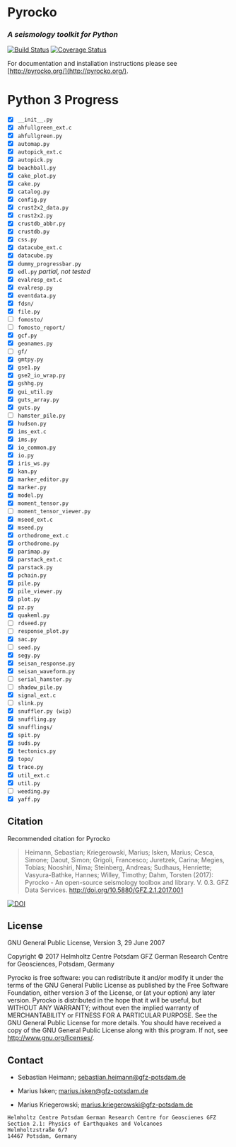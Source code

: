 # Pyrocko
### _A seismology toolkit for Python_
[![Build Status](https://travis-ci.org/pyrocko/pyrocko.svg?branch=master)](https://travis-ci.org/pyrocko/pyrocko) [![Coverage Status](https://coveralls.io/repos/github/pyrocko/pyrocko/badge.svg)](https://coveralls.io/github/pyrocko/pyrocko)

For documentation and installation instructions please see 
[http://pyrocko.org/](http://pyrocko.org/).

# Python 3 Progress

- [x] ``__init__.py``
- [x] ``ahfullgreen_ext.c``
- [x] ``ahfullgreen.py``
- [x] ``automap.py``
- [x] ``autopick_ext.c``
- [x] ``autopick.py``
- [x] ``beachball.py``
- [x] ``cake_plot.py``
- [x] ``cake.py``
- [x] ``catalog.py``
- [x] ``config.py``
- [x] ``crust2x2_data.py``
- [x] ``crust2x2.py``
- [x] ``crustdb_abbr.py``
- [x] ``crustdb.py``
- [x] ``css.py``
- [x] ``datacube_ext.c``
- [x] ``datacube.py``
- [x] ``dummy_progressbar.py``
- [x] ``edl.py`` *partial, not tested*
- [x] ``evalresp_ext.c``
- [x] ``evalresp.py``
- [x] ``eventdata.py``
- [x] ``fdsn/``
- [x] ``file.py``
- [ ] ``fomosto/``
- [ ] ``fomosto_report/``
- [x] ``gcf.py``
- [x] ``geonames.py``
- [ ] ``gf/``
- [x] ``gmtpy.py``
- [x] ``gse1.py``
- [x] ``gse2_io_wrap.py``
- [x] ``gshhg.py``
- [x] ``gui_util.py``
- [x] ``guts_array.py``
- [x] ``guts.py``
- [ ] ``hamster_pile.py``
- [x] ``hudson.py``
- [x] ``ims_ext.c``
- [x] ``ims.py``
- [x] ``io_common.py``
- [x] ``io.py``
- [x] ``iris_ws.py``
- [x] ``kan.py``
- [x] ``marker_editor.py``
- [x] ``marker.py``
- [x] ``model.py``
- [x] ``moment_tensor.py``
- [ ] ``moment_tensor_viewer.py``
- [x] ``mseed_ext.c``
- [x] ``mseed.py``
- [x] ``orthodrome_ext.c``
- [x] ``orthodrome.py``
- [x] ``parimap.py``
- [x] ``parstack_ext.c``
- [x] ``parstack.py``
- [x] ``pchain.py``
- [x] ``pile.py``
- [x] ``pile_viewer.py``
- [x] ``plot.py``
- [x] ``pz.py``
- [x] ``quakeml.py``
- [ ] ``rdseed.py``
- [ ] ``response_plot.py``
- [x] ``sac.py``
- [ ] ``seed.py``
- [x] ``segy.py``
- [x] ``seisan_response.py``
- [x] ``seisan_waveform.py``
- [ ] ``serial_hamster.py``
- [ ] ``shadow_pile.py``
- [x] ``signal_ext.c``
- [ ] ``slink.py``
- [x] ``snuffler.py (wip)``
- [x] ``snuffling.py``
- [x] ``snufflings/``
- [x] ``spit.py``
- [x] ``suds.py``
- [x] ``tectonics.py``
- [x] ``topo/``
- [x] ``trace.py``
- [x] ``util_ext.c``
- [x] ``util.py``
- [ ] ``weeding.py``
- [x] ``yaff.py``

## Citation
Recommended citation for Pyrocko

> Heimann, Sebastian; Kriegerowski, Marius; Isken, Marius; Cesca, Simone; Daout, Simon; Grigoli, Francesco; Juretzek, Carina; Megies, Tobias; Nooshiri, Nima; Steinberg, Andreas; Sudhaus, Henriette; Vasyura-Bathke, Hannes; Willey, Timothy; Dahm, Torsten (2017): Pyrocko - An open-source seismology toolbox and library. V. 0.3. GFZ Data Services. http://doi.org/10.5880/GFZ.2.1.2017.001

[![DOI](https://img.shields.io/badge/DOI-10.5880%2FGFZ.2.1.2017.001-blue.svg)](http://doi.org/10.5880/GFZ.2.1.2017.001)

## License 
GNU General Public License, Version 3, 29 June 2007

Copyright © 2017 Helmholtz Centre Potsdam GFZ German Research Centre for Geosciences, Potsdam, Germany

Pyrocko is free software: you can redistribute it and/or modify it under the terms of the GNU General Public License as published by the Free Software Foundation, either version 3 of the License, or (at your option) any later version.
Pyrocko is distributed in the hope that it will be useful, but WITHOUT ANY WARRANTY; without even the implied warranty of MERCHANTABILITY or FITNESS FOR A PARTICULAR PURPOSE.  See the GNU General Public License for more details.
You should have received a copy of the GNU General Public License along with this program. If not, see <http://www.gnu.org/licenses/>.

## Contact
* Sebastian Heimann; 
  sebastian.heimann@gfz-potsdam.de

* Marius Isken; 
  marius.isken@gfz-potsdam.de

* Marius Kriegerowski; 
  marius.kriegerowski@gfz-potsdam.de 

```
Helmholtz Centre Potsdam German Research Centre for Geoscienes GFZ
Section 2.1: Physics of Earthquakes and Volcanoes
Helmholtzstraße 6/7
14467 Potsdam, Germany
```

